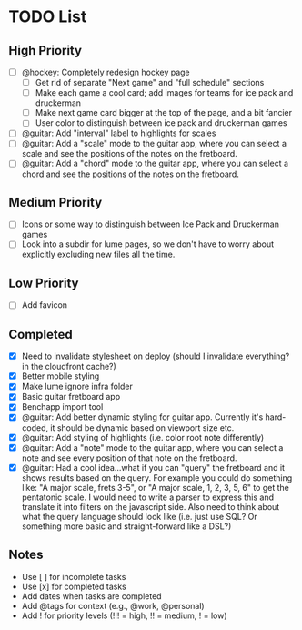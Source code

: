 # TODO List

## High Priority
- [ ] @hockey: Completely redesign hockey page
    - [ ] Get rid of separate "Next game" and "full schedule" sections
    - [ ] Make each game a cool card; add images for teams for ice pack and druckerman
    - [ ] Make next game card bigger at the top of the page, and a bit fancier
    - [ ] User color to distinguish between ice pack and druckerman games
- [ ] @guitar: Add "interval" label to highlights for scales
- [ ] @guitar: Add a "scale" mode to the guitar app, where you can select a scale and see the positions of the notes on the fretboard.
- [ ] @guitar: Add a "chord" mode to the guitar app, where you can select a chord and see the positions of the notes on the fretboard.

## Medium Priority
- [ ] Icons or some way to distinguish between Ice Pack and Druckerman games
- [ ] Look into a subdir for lume pages, so we don't have to worry about explicitly excluding new files all the time.

## Low Priority
- [ ] Add favicon

## Completed
- [x] Need to invalidate stylesheet on deploy (should I invalidate everything? in the cloudfront cache?)
- [x] Better mobile styling
- [x] Make lume ignore infra folder
- [x] Basic guitar fretboard app
- [x] Benchapp import tool
- [x] @guitar: Add better dynamic styling for guitar app. Currently it's hard-coded, it should be dynamic based on viewport size etc.
- [x] @guitar: Add styling of highlights (i.e. color root note differently)
- [x] @guitar: Add a "note" mode to the guitar app, where you can select a note and see every position of that note on the fretboard.
- [x] @guitar: Had a cool idea...what if you can "query" the fretboard and it shows results based on the query. For example you could do something like: "A major scale, frets 3-5", or "A major scale, 1, 2, 3, 5, 6" to get the pentatonic scale. I would need to write a parser to express this and translate it into filters on the javascript side. Also need to think about what the query language should look like (i.e. just use SQL? Or something more basic and straight-forward like a DSL?)

## Notes
- Use [ ] for incomplete tasks
- Use [x] for completed tasks
- Add dates when tasks are completed
- Add @tags for context (e.g., @work, @personal)
- Add ! for priority levels (!!! = high, !! = medium, ! = low)
